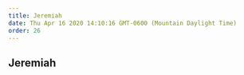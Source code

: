 ```yaml
---
title: Jeremiah
date: Thu Apr 16 2020 14:10:16 GMT-0600 (Mountain Daylight Time)
order: 26
---
```


## Jeremiah
